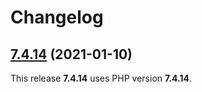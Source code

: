 # Changelog

## [7.4.14](https://github.com/x-jokay/docker-php-fpm-ext/releases/tag/7.4.14) (2021-01-10)

This release **7.4.14** uses PHP version **7.4.14**.
